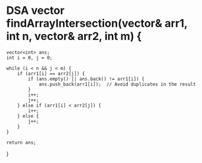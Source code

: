 # DSA vector<int> findArrayIntersection(vector<int>& arr1, int n, vector<int>& arr2, int m) {
    vector<int> ans;
    int i = 0, j = 0;
    
    while (i < n && j < m) {
        if (arr1[i] == arr2[j]) {
            if (ans.empty() || ans.back() != arr1[i]) {
                ans.push_back(arr1[i]);  // Avoid duplicates in the result
            }
            i++;
            j++;
        } else if (arr1[i] < arr2[j]) {
            i++;
        } else {
            j++;
        }
    }
    
    return ans;
}
